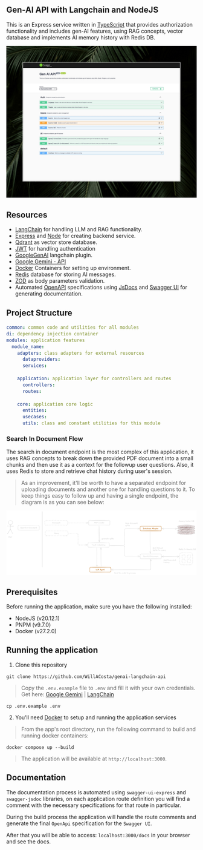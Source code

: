 ## Gen-AI API with Langchain and NodeJS

This is an Express service written in [TypeScript](https://www.typescriptlang.org/) that provides authorization functionality and includes gen-AI features, using RAG concepts, vector database and implements AI memory history with Redis DB.

<center>
  <img src="docs/docs-screenshot.jpeg" alt="Swagger UI screenshot">
</center>

## Resources

- [LangChain](https://js.langchain.com/docs/introduction/) for handling LLM and RAG functionality.
- [Express](https://expressjs.com/) and [Node](https://nodejs.org/en/) for creating backend service.
- [Qdrant](https://qdrant.tech/) as vector store database.
- [JWT](https://jwt.io/) for handling authentication
- [GoogleGenAI](https://v02.api.js.langchain.com/modules/_langchain_google_genai.html) langchain plugin.
- [Google Gemini - API](https://ai.google.dev/)
- [Docker](https://docs.docker.com/) Containers for setting up environment.
- [Redis](https://redis.io/) database for storing AI messages.
- [ZOD](https://zod.dev/) as body parameters validation.
- Automated [OpenAPI](https://www.openapis.org/what-is-openapi) specifications using [JsDocs](https://jsdoc.app/) and [Swagger UI](https://swagger.io/tools/swagger-ui/) for generating documentation.

## Project Structure

```yaml
common: common code and utilities for all modules
di: dependency injection container
modules: application features
  module_name:
    adapters: class adapters for external resources
      dataproviders:
      services:

    application: application layer for controllers and routes
      controllers:
      routes:

    core: application core logic
      entities:
      usecases:
      utils: class and constant utilities for this module
```

### Search In Document Flow

The search in document endpoint is the most complex of this application, it uses RAG concepts to break down the provided
PDF document into a small chunks and then use it as a context for the followup user questions. Also, it uses Redis to store
and retrieve chat history during user's session.

> As an improvement, it'll be worth to have a separated endpoint for uploading documents and another one for handling questions
> to it. To keep things easy to follow up and having a single endpoint, the diagram is as you can see below:

![GenAI Search in Document Flow](docs/genai-flow.png 'GenAI Search in Document Flow')

## Prerequisites

Before running the application, make sure you have the following installed:

- NodeJS (v20.12.1)
- PNPM (v9.7.0)
- Docker (v27.2.0)

## Running the application

1. Clone this repository

```shell
git clone https://github.com/WillACosta/genai-langchain-api
```

> Copy the `.env.example` file to `.env` and fill it with your own credentials. Get here:
> [Google Gemini](https://ai.google.dev/) | [LangChain](https://js.langchain.com/docs/introduction/)

```shell
cp .env.example .env
```

2. You'll need [Docker](https://docs.docker.com/) to setup and running the application services

> From the app's root directory, run the following command to build and running docker containers:

```shell
docker compose up --build
```

> The application will be available at `http://localhost:3000`.<br>

## Documentation

The documentation process is automated using `swagger-ui-express` and `swagger-jsdoc` libraries, on each application route definition you will find a comment with the necessary specifications for that route in particular.

During the build process the application will handle the route comments and generate the final `OpenApi` specification for the `Swagger UI`.

After that you will be able to access: `localhost:3000/docs` in your browser and see the docs.
